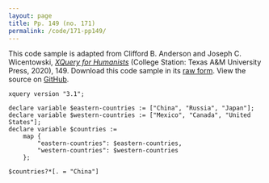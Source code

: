 ```yaml
---
layout: page
title: Pp. 149 (no. 171)
permalink: /code/171-pp149/
---
```


This code sample is adapted from Clifford B. Anderson and Joseph C. Wicentowski, 
[_XQuery for Humanists_](/) (College Station: Texas A&M University Press, 2020), 149. 
Download this code sample in its [raw form](/code/171-pp149/171-pp149.xq).
View the source on [GitHub](https://github.com/coding4humanists/xquery4humanists/blob/master/code/171-pp149/171-pp149.xq).

```xquery
xquery version "3.1";

declare variable $eastern-countries := ["China", "Russia", "Japan"];
declare variable $western-countries := ["Mexico", "Canada", "United States"];
declare variable $countries := 
    map {
        "eastern-countries": $eastern-countries,
        "western-countries": $western-countries
    };

$countries?*[. = "China"]
```  
